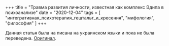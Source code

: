 +++
title = "Травма развития личности, известная как комплекс Эдипа в психоанализе"
date = "2020-12-04"
tags = [
    "интегративная_психотерапия_гештальт_и_кресения",
    "мифология",
    "философия"
]
+++

Данная статья была на писана на украинском языки и пока не была переведена.
[Оригинал](/ua/post/edip-integration/).